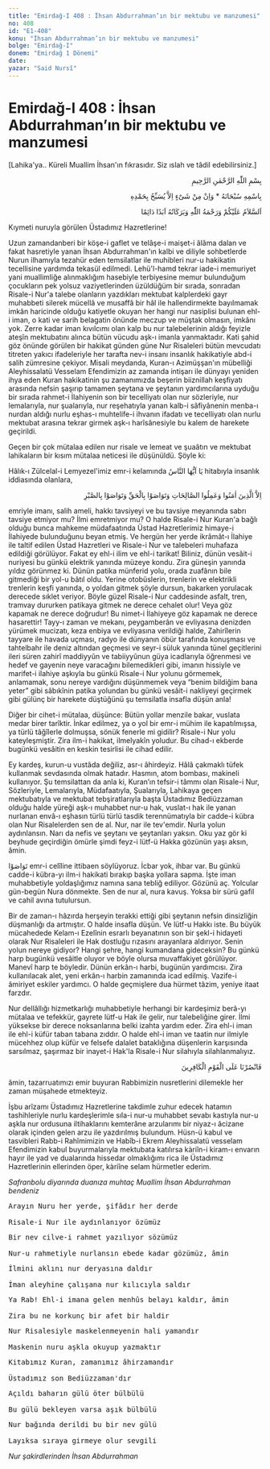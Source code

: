 ```yaml
---
title: "Emirdağ-I 408 : İhsan Abdurrahman’ın bir mektubu ve manzumesi"
no: 408
id: "E1-408"
konu: "İhsan Abdurrahman’ın bir mektubu ve manzumesi"
bolge: "Emirdağ-I"
donem: "Emirdağ 1 Dönemi"
date: 
yazar: "Said Nursî"
---
```


# Emirdağ-I 408 : İhsan Abdurrahman’ın bir mektubu ve manzumesi

<p class="takdim">[Lahika'ya.. Küreli Muallim İhsan'ın fıkrasıdır. Siz ıslah ve tâdil edebilirsiniz.]</p>

<p class="arabic" dir="rtl" title="Meal: “Rahman ve Rahîm olan Allah’ın adıyla.”">بِسْمِ اللّٰهِ الرَّحْمٰنِ الرَّحِيمِ</p>

<p class="arabic" dir="rtl" title="Meal: “Subhân Allah’ın adıyla” * “Hiçbir şey yoktur ki O'nu hamd ile tesbih etmesin” [İsrâ 17:44]">بِاسْمِهِ سُبْحَانَهُ * وَاِنْ مِنْ شَىْءٍ اِلاَّ يُسَبِّحُ بِحَمْدِهِ</p>

<p class="arabic" dir="rtl" title="Meal: “Allah’ın selâmı, rahmeti ve bereketleri, ebedî ve dâimî olarak üzerinize olsun.”">اَلسَّلاَمُ عَلَيْكُمْ وَرَحْمَةُ اللّٰهِ وَبَرَكَاتُهُ اَبَدًا دَائِمًا</p>

Kıymeti nuruyla görülen Üstadımız Hazretlerine!

Uzun zamandanberi bir köşe-i gaflet ve telâşe-i maişet-i âlâma dalan ve fakat hasretiyle yanan İhsan Abdurrahman'ın kalbi ve diliyle sohbetlerde Nurun ilhamıyla tezahür eden temsilatlar ile muhibleri nur-u hakikatin tecellisine yardımda tekasül edilmedi. Lehü'l-hamd tekrar iade-i memuriyet yani muallimliğe alınmaklığım hasebiyle terbiyesine memur bulunduğum çocukların pek yolsuz vaziyetlerinden üzüldüğüm bir sırada, sonradan Risale-i Nur'a talebe olanların yazdıkları mektubat kalplerdeki gayr muhabbeti silerek mücellâ ve musaffâ bir hâl ile hallendirmekte bayılmamak imkân haricinde olduğu katiyetle okuyan her hangi nur nasiplisi bulunan ehl-i iman, o kati ve sarih belagatin önünde meczup ve müştak olmasın, imkânı yok. Zerre kadar iman kıvılcımı olan kalp bu nur talebelerinin aldığı feyizle ateşîn mektubatını alınca bütün vücudu aşk-ı imanla yanmaktadır. Kati şahid göz önünde görülen bir hakikat günden güne Nur Risaleleri bütün mevcudatı titreten yakıcı ifadeleriyle her tarafta nev-i insanı insanlık hakikatiyle abd-i salih zümresine çekiyor. Misali meydanda, Kuran-ı Azimüşşan'ın mübelliği Aleyhissalatü Vesselam Efendimizin az zamanda intişarı ile dünyayı yeniden ihya eden Kuran hakikatinin şu zamanımızda beşerin biiznillah keşfiyatı arasında nefsin şaşırıp tamamen şeytana ve şeytanın yardımcılarına uyduğu bir sırada rahmet-i İlahiyenin son bir tecelliyatı olan nur sözleriyle, nur lemalarıyla, nur şualarıyla, nur reşehatıyla yanan kalb-i sâfiyânenin menba-ı nurdan aldığı nurlu eşhas-ı muhtelife-i ihvanın ifadatı ve tecelliyatı olan nurlu mektubat arasına tekrar girmek aşk-ı harîsânesiyle bu kalem de harekete geçirildi.

Geçen bir çok mütalaa edilen nur risale ve lemeat ve şuaâtın ve mektubat lahikaların bir kısım mütalaa neticesi ile düşünüldü. Şöyle ki:

Hâlık-ı Zülcelal-i Lemyezel'imiz emr-i kelamında <span class="arabic" dir="rtl" title="Meal: “Ey insanlar!” [Bakara Sûresi, 2:21 vd.]">يَا اَيُّهَا النَّاسُ</span> hitabıyla insanlık iddiasında olanlara,

<p class="arabic" dir="rtl" title="Meal: “Ancak, iman edip de sâlih ameller işleyenler, birbirlerine hakkı tavsiye edenler, birbirlerine sabrı tavsiye edenler başka (Onlar ziyanda değillerdir).” [Asr Sûresi, 103:3]">اِلاَّ الَّذِينَ اٰمَنُوا وَعَمِلُوا الصَّالِحَاتِ وَتَوَاصَوْا بِالْحَقِّ وَتَوَاصَوْا بِالصَّبْرِ</p>

emriyle imanı, salih ameli, hakkı tavsiyeyi ve bu tavsiye meyanında sabrı tavsiye etmiyor mu? İlmi emretmiyor mu? O halde Risale-i Nur Kuran'a bağlı olduğu bunca mahkeme müdafaatında Üstad Hazretlerimiz himaye-i İlahiyede bulunduğunu beyan etmiş. Ve hergün her yerde ikrâmât-ı İlahiye ile taltif edilen Üstad Hazretleri ve Risale-i Nur ve talebeleri muhafaza edildiği görülüyor. Fakat ey ehl-i ilim ve ehl-i tarikat! Biliniz, dünün vesâit-i nuriyesi bu günkü elektrik yanında müzeye kondu. Zira güneşin yanında yıldız görünmez ki. Dünün patika münferid yolu, orada zuafânın bile gitmediği bir yol-u bâtıl oldu. Yerine otobüslerin, trenlerin ve elektrikli trenlerin keşfi yanında, o yoldan gitmek şöyle dursun, bakarken yorulacak derecede sıklet veriyor. Böyle güzel Risale-i Nur caddesinde asfalt, tren, tramvay dururken patikaya gitmek ne derece cehalet olur! Veya göz kapamak ne derece doğrudur! Bu nimet-i İlahiyeye göz kapamak ne derece hasarettir! Tayy-ı zaman ve mekanı, peygamberân ve evliyasına denizden yürümek mucizatı, keza enbiya ve evliyasına verildiği halde, Zahirîlerin tayyare ile havada uçması, radyo ile dünyanın öbür tarafında konuşması ve tahtelbahr ile deniz altından geçmesi ve seyr-i süluk yanında tünel geçitlerini ileri süren zahirî maddiyyûn ve tabiiyyûnun güya icadlarıyla öğrenmesi ve hedef ve gayenin neye varacağını bilemedikleri gibi, imanın hissiyle ve marifet-i ilahiye aşkıyla bu günkü Risale-i Nur yolunu görmemek, anlamamak, sonu nereye vardığını düşünmemek veya “benim bildiğim bana yeter” gibi sâbıkînin patika yolundan bu günkü vesâit-i nakliyeyi geçirmek gibi gülünç bir harekete düştüğünü şu temsilatla insafla düşün anla!

Diğer bir cihet-i mütalaa, düşünce: Bütün yollar menzile bakar, vuslata medar birer tarîktir. İnkar edilmez, ya o yol bir emr-i mühim ile kapatılmışsa, ya türlü tâğîlerle dolmuşsa, sönük fenerle mi gidilir? Risale-i Nur yolu kateyleşmiştir. Zira ilm-i hakikat, ilmelyakîn yoludur. Bu cihad-ı ekberde bugünkü vesâitin en keskin tesirlisi ile cihad edilir.

Ey kardeş, kurun-u vustâda değiliz, asr-ı âhirdeyiz. Hâlâ çakmaklı tüfek kullanmak sevdasında olmak hatadır. Hasmın, atom bombası, makineli kullanıyor. Şu temsilattan da anla ki, Kuran’ın tefsir-i tâmmı olan Risale-i Nur, Sözleriyle, Lemalarıyla, Müdafaatıyla, Şualarıyla, Lahikaya geçen mektubatıyla ve mektubat tebşiratlarıyla başta Üstadımız Bediüzzaman olduğu halde yüreği aşk-ı muhabbet nur-u hak, vuslat-ı hak ile yanan nurlanan envâ-ı eşhasın türlü türlü tasdik terennümatıyla bir cadde-i kübra olan Nur Risalelerden sen de al. Nur, nar ile tev'emdir. Nurla yolun aydınlansın. Narı da nefis ve şeytanı ve şeytanları yaksın. Oku yaz gör ki beyhude geçirdiğin ömürle şimdi feyz-i lütf-ü Hakka gözünün yaşı aksın, âmin.

<span class="arabic" dir="rtl" title="Meal: “tavsiye ederler”">تَوَاصَوْا</span> emr-i celîline ittibaen söylüyoruz. İcbar yok, ihbar var. Bu günkü cadde-i kübra-yı ilm-i hakikati bırakıp başka yollara sapma. İşte iman muhabbetiyle yoldaşlığımız namına sana tebliğ ediliyor. Gözünü aç. Yolcular gün-begün Nura dönmekte. Sen de nur al, nura kavuş. Yoksa bir sürü gafil ve cahil avına tutulursun.

Bir de zaman-ı hâzırda herşeyin terakki ettiği gibi şeytanın nefsin dinsizliğin düşmanlığı da artmıştır. O halde insafla düşün. Ve lütf-u Hakkı iste. Bu büyük mücahedede Kelam-ı Ezelînin esrarlı beyanatının son bir şekl-i hidayeti olarak Nur Risaleleri ile Hak dostluğu rızasını arayanlara aldırıyor. Senin yolun nereye gidiyor? Hangi şehre, hangi kumandana gideceksin? Bu günkü harp bugünkü vesâitle oluyor ve böyle olursa muvaffakiyet görülüyor. Manevî harp te böyledir. Dünün erkân-ı harbi, bugünün yardımcısı. Zira kullanılacak alet, yeni erkân-ı harbin zamanında icad edilmiş. Vazife-i âmiriyet eskiler yardımcı. O halde geçmişlere dua hürmet tâzim, yeniye itaat farzdır.

Nur dellâllığı hizmetkarlığı muhabbetiyle herhangi bir kardeşimiz berâ-yı mütalaa ve tefekkür, gayrete lütf-u Hak ile gelir, nur talebeliğine girer. İlmi yüksekse bir derece noksanlarına belki izahta yardım eder. Zira ehl-i iman ile ehl-i küfür taban tabana zıddır. O halde ehl-i iman ve taatin nur ilmiyle mücehhez olup küfür ve felsefe dalalet bataklığına düşenlerin karşısında sarsılmaz, şaşırmaz bir inayet-i Hak'la Risale-i Nur silahıyla silahlanmalıyız.

<p class="arabic" dir="rtl" title="Meal: “Kâfirler topluluğuna karşı bize yardım et.” [Bakara Sûresi, 2:286]">فَانْصُرْنَا عَلَى الْقَوْمِ الْكَافِرِينَ</p>

âmin, tazarruatımızı emir buyuran Rabbimizin nusretlerini dilemekle her zaman müşahede etmekteyiz.

İşbu arîzamı Üstadımız Hazretlerine takdimle zuhur edecek hatamın tashihleriyle nurlu kardeşlerimle sıla-i nur-u muhabbet sevabı kastıyla nur-u aşkla nur ordusuna iltihaklarını kemterâne arzularımı bir niyaz-ı âcizane olarak içinden gelen arzu ile yazdırılmış bulundum. Hüsn-ü kabul ve tasvibleri Rabb-i Rahîmimizin ve Habîb-i Ekrem Aleyhissalatü vesselam Efendimizin kabul buyurmalarıyla mektubata katılırsa kàriîn-i kiram-ı envarın hayır ile yad ve dualarında hissedar olmaklığımı rica ile Üstadımız Hazretlerinin ellerinden öper, kàriîne selam hürmetler ederim.

*Safranbolu diyarında duanıza muhtaç*
*Muallim İhsan Abdurrahman bendeniz*
<pre>
Arayın Nuru her yerde, şifâdır her derde
 
Risale-i Nur ile aydınlanıyor özümüz
</pre>

<pre>
Bir nev cilve-i rahmet yazılıyor sözümüz
 
Nur-u rahmetiyle nurlansın ebede kadar gözümüz, âmin
</pre>

<pre>
İlmini aklını nur deryasına daldır
 
İman aleyhine çalışana nur kılıcıyla saldır
</pre>

<pre>
Ya Rab! Ehl-i imana gelen menhûs belayı kaldır, âmin
 
Zira bu ne korkunç bir afet bir haldir
</pre>

<pre>
Nur Risalesiyle maskelenmeyenin hali yamandır
 
Maskenin nuru aşkla okuyup yazmaktır
</pre>

<pre>
Kitabımız Kuran, zamanımız âhirzamandır
 
Üstadımız son Bediüzzaman'dır
</pre>

<pre>
Açıldı baharın gülü öter bülbülü
 
Bu gülü bekleyen varsa aşık bülbülü
</pre>

<pre>
Nur bağında derildi bu bir nev gülü
 
Layıksa sıraya girmeye olur sevgili
</pre>

*Nur şakirdlerinden*
*İhsan Abdurrahman*
